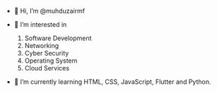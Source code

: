 - 👋 Hi, I’m @muhduzairmf
- 👀 I’m interested in 
  1. Software Development
  2. Networking
  3. Cyber Security
  4. Operating System
  5. Cloud Services

- 🌱 I’m currently learning HTML, CSS, JavaScript, Flutter and Python.

<!---
muhduzairmf/muhduzairmf is a ✨ special ✨ repository because its `README.md` (this file) appears on your GitHub profile.
You can click the Preview link to take a look at your changes.
--->
